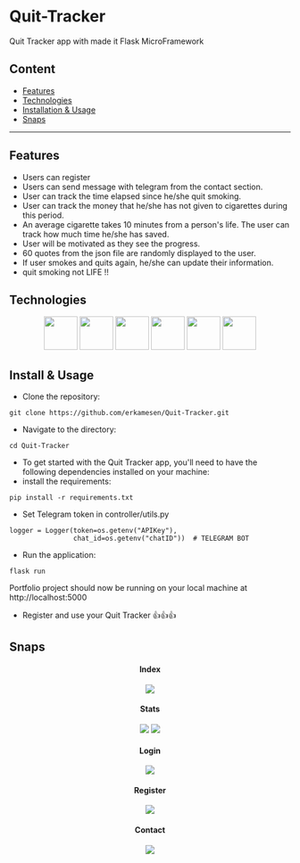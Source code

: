 # Quit-Tracker
Quit Tracker app with made it Flask MicroFramework

## Content
- [Features](https://github.com/erkamesen/Quit-Tracker/blob/master/README.md#features)
- [Technologies](https://github.com/erkamesen/Quit-Tracker/blob/master/README.md#technologies)
- [Installation & Usage](https://github.com/erkamesen/Quit-Tracker/blob/master/README.md#installation--usage)
- [Snaps](https://github.com/erkamesen/Quit-Tracker/blob/master/README.md#snaps)

---
## Features
- Users can register
- Users can send message with telegram from the contact section.
- User can track the time elapsed since he/she quit smoking.
- User can track the money that he/she has not given to cigarettes during this period.
- An average cigarette takes 10 minutes from a person's life. The user can track how much time he/she has saved.
- User will be motivated as they see the progress.
- 60 quotes from the json file are randomly displayed to the user.
- If user smokes and quits again, he/she can update their information.
- quit smoking not LIFE !!

## Technologies
<div align=center>
<img src=https://user-images.githubusercontent.com/25181517/192107854-765620d7-f909-4953-a6da-36e1ef69eea6.png wirdth=60 height=60>
<img src=https://user-images.githubusercontent.com/25181517/192158954-f88b5814-d510-4564-b285-dff7d6400dad.png wirdth=60 height=60>
<img src=https://user-images.githubusercontent.com/25181517/183898674-75a4a1b1-f960-4ea9-abcb-637170a00a75.png wirdth=60 height=60>
<img src=https://user-images.githubusercontent.com/25181517/117447155-6a868a00-af3d-11eb-9cfe-245df15c9f3f.png wirdth=60 height=60>
<img src=https://user-images.githubusercontent.com/25181517/183423507-c056a6f9-1ba8-4312-a350-19bcbc5a8697.png wirdth=60 height=60>
<img src=https://user-images.githubusercontent.com/25181517/183423775-2276e25d-d43d-4e58-890b-edbc88e915f7.png wirdth=60 height=60>
</div>

## Install & Usage


- Clone the repository:

```
git clone https://github.com/erkamesen/Quit-Tracker.git
```

- Navigate to the directory:

```
cd Quit-Tracker
```

- To get started with the Quit Tracker app, you'll need to have the following dependencies installed on your machine:
- install the requirements:

```
pip install -r requirements.txt
```
- Set Telegram token in controller/utils.py
```
logger = Logger(token=os.getenv("APIKey"),
                chat_id=os.getenv("chatID"))  # TELEGRAM BOT
```
- Run the application:

```
flask run
```


Portfolio project should now be running on your local machine at http://localhost:5000

- Register and use your Quit Tracker 👍👍👍

## Snaps

<div align=center>
<h4 > Index </h4> 
<img src=https://user-images.githubusercontent.com/120065120/223231004-3760bad5-a126-40db-b09b-54db8120659a.png>
<div>


<div align=center>
<h4 > Stats </h4> 
<img src=https://user-images.githubusercontent.com/120065120/223231096-617a034a-5472-4dd8-9c26-fef460d1a10c.png>
<img src=https://user-images.githubusercontent.com/120065120/223231205-f9db4def-fcf8-4e31-9793-9ec3fb63b3e0.png>
<div>

<div align=center>
<h4 > Login </h4> 
<img src=https://user-images.githubusercontent.com/120065120/223231405-a2e6ad63-8976-43f9-a824-cfde50d81f5b.png>
<div>

<div align=center>
<h4 > Register </h4> 
<img src=https://user-images.githubusercontent.com/120065120/223231295-409e21d8-3b8f-4872-a3b4-db8d824427d3.png>
<div>


<div align=center>
<h4 > Contact </h4> 
<img src=https://user-images.githubusercontent.com/120065120/223231489-d6bec193-3859-40f6-825e-be5b0a08d6c9.png>
<div>











